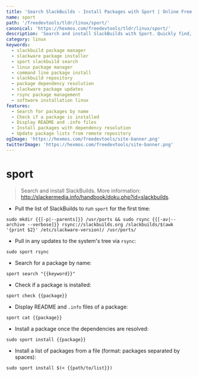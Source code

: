 ```yaml
---
title: 'Search SlackBuilds - Install Packages with Sport | Online Free DevTools by Hexmos'
name: sport
path: '/freedevtools/tldr/linux/sport/'
canonical: 'https://hexmos.com/freedevtools/tldr/linux/sport/'
description: 'Search and install SlackBuilds with Sport. Quickly find, check, and install packages on your Slackware system. Free online tool, no registration required.'
category: linux
keywords:
  - slackbuild package manager
  - slackware package installer
  - sport slackbuild search
  - linux package manager
  - command line package install
  - slackbuild repository
  - package dependency resolution
  - slackware package updates
  - rsync package management
  - software installation linux
features:
  - Search for packages by name
  - Check if a package is installed
  - Display README and .info files
  - Install packages with dependency resolution
  - Update package lists from remote repository
ogImage: 'https://hexmos.com/freedevtools/site-banner.png'
twitterImage: 'https://hexmos.com/freedevtools/site-banner.png'
---
```


# sport

> Search and install SlackBuilds.
> More information: <http://slackermedia.info/handbook/doku.php?id=slackbuilds>.

- Pull the list of SlackBuilds to run `sport` for the first time:

`sudo mkdir {{[-p|--parents]}} /usr/ports && sudo rsync {{[-av|--archive --verbose]}} rsync://slackbuilds.org /slackbuilds/$(awk '{print $2}' /etc/slackware-version)/ /usr/ports/`

- Pull in any updates to the system's tree via `rsync`:

`sudo sport rsync`

- Search for a package by name:

`sport search "{{keyword}}"`

- Check if a package is installed:

`sport check {{package}}`

- Display README and `.info` files of a package:

`sport cat {{package}}`

- Install a package once the dependencies are resolved:

`sudo sport install {{package}}`

- Install a list of packages from a file (format: packages separated by spaces):

`sudo sport install $(< {{path/to/list}})`
